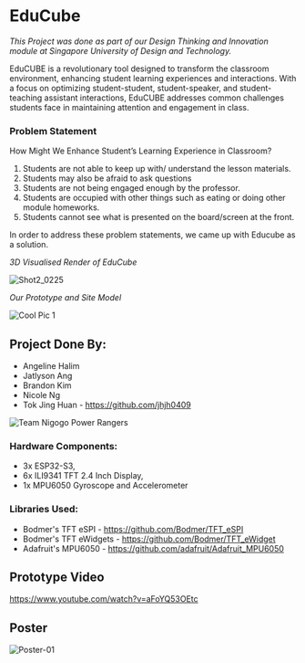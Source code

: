 # EduCube
*This Project was done as part of our Design Thinking and Innovation module at Singapore University of Design and Technology.*

EduCUBE is a revolutionary tool designed to transform the classroom environment, enhancing student learning experiences and interactions. 
With a focus on optimizing student-student, student-speaker, and student-teaching assistant interactions, 
EduCUBE addresses common challenges students face in maintaining attention and engagement in class.

### Problem Statement
How Might We Enhance Student’s Learning Experience in Classroom?

1. Students are not able to keep up with/ understand the lesson materials.
2. Students may also be afraid to ask questions
3. Students are not being engaged enough by the professor.
4. Students are occupied with other things such as eating or doing other module
homeworks.
5. Students cannot see what is presented on the board/screen at the front.

In order to address these problem statements, we came up with Educube as a solution.

*3D Visualised Render of EduCube*

![Shot2_0225](https://github.com/jhjh0409/EduCube_SUTD/assets/124416920/335727c6-e27c-490d-94fb-e12795a99a3e)

*Our Prototype and Site Model*

![Cool Pic 1](https://github.com/jhjh0409/EduCube_SUTD/assets/124416920/e9ff4046-f0b8-49ae-b093-7bcffb401882)


## Project Done By: 
- Angeline Halim
- Jatlyson Ang
- Brandon Kim
- Nicole Ng
- Tok Jing Huan - https://github.com/jhjh0409

![Team Nigogo Power Rangers](https://github.com/jhjh0409/EduCube_SUTD/assets/124416920/0b5232c8-e7be-4efe-ac4f-d201ea961a9e)

### Hardware Components: 
- 3x ESP32-S3, 
- 6x ILI9341 TFT 2.4 Inch Display, 
- 1x MPU6050 Gyroscope and Accelerometer

### Libraries Used:
- Bodmer's TFT eSPI - https://github.com/Bodmer/TFT_eSPI
- Bodmer's TFT eWidgets - https://github.com/Bodmer/TFT_eWidget
- Adafruit's MPU6050 - https://github.com/adafruit/Adafruit_MPU6050

## Prototype Video
https://www.youtube.com/watch?v=aFoYQ53OEtc

## Poster
![Poster-01](https://github.com/jhjh0409/EduCube_SUTD/assets/124416920/990eea48-a303-4c08-ab1e-2ef0947f9f63)

